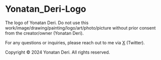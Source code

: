 # Yonatan_Deri-Logo
 The logo of Yonatan Deri.
 Do not use this work/image/drawing/painting/logo/art/photo/picture without prior consent from the creator/owner (Yonatan Deri).

 For any questions or inquiries, please reach out to me via [X](https://x.com/JonathanDY_S) (Twitter).
 
 Copyright © 2024 Yonatan Deri. All rights reserved.

